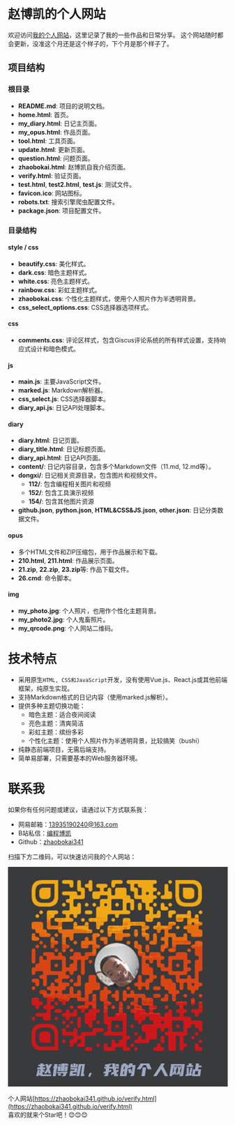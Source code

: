 # 赵博凯的个人网站

欢迎访问[我的个人网站](https://zhaobokai341.github.io/verify.html)，这里记录了我的一些作品和日常分享。
这个网站随时都会更新，没准这个月还是这个样子的，下个月是那个样子了。

## 项目结构

### 根目录

- **README.md**: 项目的说明文档。
- **home.html**: 首页。
- **my_diary.html**: 日记主页面。
- **my_opus.html**: 作品页面。
- **tool.html**: 工具页面。
- **update.html**: 更新页面。
- **question.html**: 问题页面。
- **zhaobokai.html**: 赵博凯自我介绍页面。
- **verify.html**: 验证页面。
- **test.html**, **test2.html**, **test.js**: 测试文件。
- **favicon.ico**: 网站图标。
- **robots.txt**: 搜索引擎爬虫配置文件。
- **package.json**: 项目配置文件。

### 目录结构

#### style / css

- **beautify.css**: 美化样式。
- **dark.css**: 暗色主题样式。
- **white.css**: 亮色主题样式。
- **rainbow.css**: 彩虹主题样式。
- **zhaobokai.css**: 个性化主题样式，使用个人照片作为半透明背景。
- **css_select_options.css**: CSS选择器选项样式。

#### css

- **comments.css**: 评论区样式，包含Giscus评论系统的所有样式设置，支持响应式设计和暗色模式。

#### js

- **main.js**: 主要JavaScript文件。
- **marked.js**: Markdown解析器。
- **css_select.js**: CSS选择器脚本。
- **diary_api.js**: 日记API处理脚本。

#### diary

- **diary.html**: 日记页面。
- **diary_title.html**: 日记标题页面。
- **diary_api.html**: 日记API页面。
- **content/**: 日记内容目录，包含多个Markdown文件（11.md, 12.md等）。
- **dongxi/**: 日记相关资源目录，包含图片和视频文件。
  - **112/**: 包含编程相关图片和视频
  - **152/**: 包含工具演示视频
  - **154/**: 包含其他图片资源
- **github.json**, **python.json**, **HTML&CSS&JS.json**, **other.json**: 日记分类数据文件。

#### opus

- 多个HTML文件和ZIP压缩包，用于作品展示和下载。
- **210.html**, **211.html**: 作品展示页面。
- **21.zip**, **22.zip**, **23.zip**等: 作品下载文件。
- **26.cmd**: 命令脚本。

#### img

- **my_photo.jpg**: 个人照片，也用作个性化主题背景。
- **my_photo2.jpg**: 个人鬼畜照片。
- **my_qrcode.png**: 个人网站二维码。

# 技术特点

- 采用原生`HTML, CSS和JavaScript`开发，没有使用Vue.js、React.js或其他前端框架，纯原生实现。
- 支持Markdown格式的日记内容（使用marked.js解析）。
- 提供多种主题切换功能：
  - 暗色主题：适合夜间阅读
  - 亮色主题：清爽简洁
  - 彩虹主题：缤纷多彩
  - 个性化主题：使用个人照片作为半透明背景，比较搞笑（bushi）
- 纯静态前端项目，无需后端支持。
- 简单易部署，只需要基本的Web服务器环境。

# 联系我

如果你有任何问题或建议，请通过以下方式联系我：

- 网易邮箱：13935190240@163.com
- B站私信：[编程博凯](https://space.bilibili.com/1458747461)
- Github：[zhaobokai341](https://github.com/zhaobokai341)

扫描下方二维码，可以快速访问我的个人网站：

![个人网站二维码](img/my_qrcode.png)


个人网站[https://zhaobokai341.github.io/verify.html](https://zhaobokai341.github.io/verify.html)  
喜欢的就来个Star吧！😊😊😊